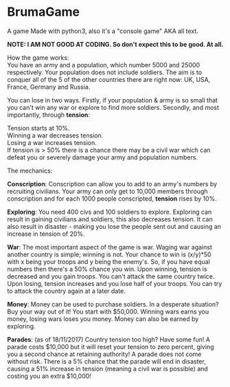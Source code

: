 # BrumaGame
A game
Made with python3, also it's a "console game" AKA all text.

**NOTE: I AM NOT GOOD AT CODING. So don't expect this to be good. At all.**

How the game works:  
You have an army and a population, which number 5000 and 25000 respectively. Your population does not include soldiers. The aim is to conquer all of the 5 of the other countries there are right now: UK, USA, France, Germany and Russia.

You can lose in two ways. Firstly, if your population & army is so small that you can't win any war or explore to find more soldiers. Secondly, and most importantly, through **tension**:

Tension starts at 10%.  
Winning a war decreases tension.  
Losing a war increases tension.  
If tension is > 50% there is a chance there may be a civil war which can defeat you or severely damage your army and population numbers.

The mechanics:

**Conscription**: Conscription can allow you to add to an army's numbers by recruiting civilians. Your army can only get to 10,000 members through conscription and for each 1000 people conscripted, **tension** rises by 10%.

**Exploring**: You need 400 civs and 100 soldiers to explore. Exploring can result in gaining civilians and soldiers, this also decreases tension. It can also result in disaster - making you lose the people sent out and causing an increase in tension of 20%.

**War**: The most important aspect of the game is war. Waging war against another country is simple; winning is not. Your chance to win is (x/y)*50 with x being your troops and y being the enemy's. So, if you have equal numbers then there's a 50% chance you win. Upon winning, tension is decreased and you gain troops. You can't attack the same country twice. Upon losing, tension increases and you lose half of your troops. You can try to attack the country again at a later date.

**Money**: Money can be used to purchase soldiers. In a desperate situation? Buy your way out of it! You start with $50,000. Winning wars earns you money, losing wars loses you money. Money can also be earned by exploring.

**Parades**: (as of 18/11/2017) Country tension too high? Have some fun! A parade costs $10,000 but it will reset your tension to zero percent, giving you a second chance at retaining authority! A parade does not come without risk. There is a 5% chance that the parade will end in disaster, causing a 51% increase in tension (meaning a civil war is possible) and costing you an extra $10,000!
